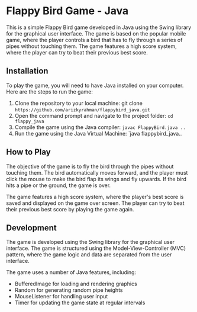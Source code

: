 # Flappy Bird Game - Java
This is a simple Flappy Bird game developed in Java using the Swing library for the graphical user interface. The game is based on the popular mobile game, where the player controls a bird that has to fly through a series of pipes without touching them. The game features a high score system, where the player can try to beat their previous best score.

## Installation
To play the game, you will need to have Java installed on your computer. Here are the steps to run the game:

1. Clone the repository to your local machine: git clone `https://github.com/arizkyrahman/flappybird_java.git`
2. Open the command prompt and navigate to the project folder: `cd flappy_java`
3. Compile the game using the Java compiler: `javac FlappyBird.java .. `
4. Run the game using the Java Virtual Machine: `java flappybird_java.. 

## How to Play
The objective of the game is to fly the bird through the pipes without touching them. The bird automatically moves forward, and the player must click the mouse to make the bird flap its wings and fly upwards. If the bird hits a pipe or the ground, the game is over.

The game features a high score system, where the player's best score is saved and displayed on the game over screen. The player can try to beat their previous best score by playing the game again.

## Development
The game is developed using the Swing library for the graphical user interface. The game is structured using the Model-View-Controller (MVC) pattern, where the game logic and data are separated from the user interface.

The game uses a number of Java features, including:

- BufferedImage for loading and rendering graphics
- Random for generating random pipe heights
- MouseListener for handling user input
- Timer for updating the game state at regular intervals
